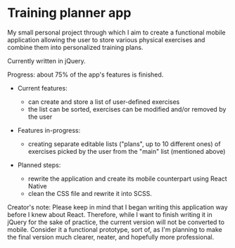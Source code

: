 # Training planner app
My small personal project through which I aim to create a functional mobile application allowing the user to store various physical exercises and combine them into personalized training plans.

Currently written in jQuery.

Progress: about 75% of the app's features is finished.

- Current features:
  - can create and store a list of user-defined exercises
  - the list can be sorted, exercises can be modified and/or removed by the user

- Features in-progress:
  - creating separate editable lists ("plans", up to 10 different ones) of exercises picked by the user from the "main" list (mentioned above)

- Planned steps:
  - rewrite the application and create its mobile counterpart using React Native
  - clean the CSS file and rewrite it into SCSS.


Creator's note: Please keep in mind that I began writing this application way before I knew about React. Therefore, while I want to finish writing it in jQuery for the sake of practice, the current version will not be converted to mobile. Consider it a functional prototype, sort of, as I'm planning to make the final version much clearer, neater, and hopefully more professional.
